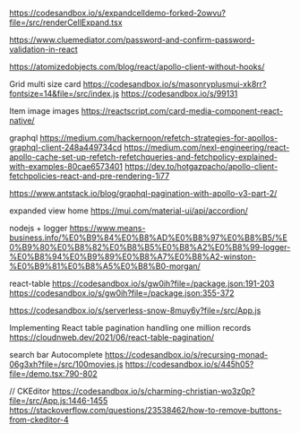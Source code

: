 https://codesandbox.io/s/expandcelldemo-forked-2owvu?file=/src/renderCellExpand.tsx

https://www.cluemediator.com/password-and-confirm-password-validation-in-react

https://atomizedobjects.com/blog/react/apollo-client-without-hooks/

Grid multi size card
https://codesandbox.io/s/masonryplusmui-xk8rr?fontsize=14&file=/src/index.js
https://codesandbox.io/s/99131

Item image images
https://reactscript.com/card-media-component-react-native/


graphql
https://medium.com/hackernoon/refetch-strategies-for-apollos-graphql-client-248a449734cd
https://medium.com/nexl-engineering/react-apollo-cache-set-up-refetch-refetchqueries-and-fetchpolicy-explained-with-examples-80cae6573401
https://dev.to/hotgazpacho/apollo-client-fetchpolicies-react-and-pre-rendering-1i77

https://www.antstack.io/blog/graphql-pagination-with-apollo-v3-part-2/


expanded view home
https://mui.com/material-ui/api/accordion/


nodejs + logger
https://www.means-business.info/%E0%B9%84%E0%B8%AD%E0%B8%97%E0%B8%B5/%E0%B9%80%E0%B8%82%E0%B8%B5%E0%B8%A2%E0%B8%99-logger-%E0%B8%94%E0%B9%89%E0%B8%A7%E0%B8%A2-winston-%E0%B9%81%E0%B8%A5%E0%B8%B0-morgan/


react-table
https://codesandbox.io/s/gw0ih?file=/package.json:191-203
https://codesandbox.io/s/gw0ih?file=/package.json:355-372

https://codesandbox.io/s/serverless-snow-8muy6y?file=/src/App.js

Implementing React table pagination handling one million records
https://cloudnweb.dev/2021/06/react-table-pagination/


search bar Autocomplete
https://codesandbox.io/s/recursing-monad-06g3xh?file=/src/100movies.js
https://codesandbox.io/s/445h05?file=/demo.tsx:790-802


// CKEditor
https://codesandbox.io/s/charming-christian-wo3z0p?file=/src/App.js:1446-1455
https://stackoverflow.com/questions/23538462/how-to-remove-buttons-from-ckeditor-4